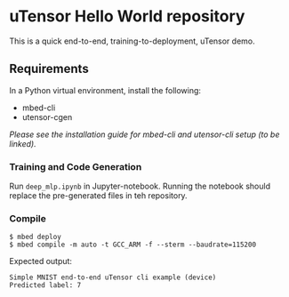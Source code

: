 # uTensor Hello World repository
This is a quick end-to-end, training-to-deployment, uTensor demo.

## Requirements
In a Python virtual environment, install the following:
- mbed-cli
- utensor-cgen

*Please see the installation guide for mbed-cli and utensor-cli setup (to be linked).*

### Training and Code Generation
Run `deep_mlp.ipynb` in Jupyter-notebook.
Running the notebook should replace the pre-generated files in teh repository.

### Compile
```
$ mbed deploy
$ mbed compile -m auto -t GCC_ARM -f --sterm --baudrate=115200
```
Expected output:

```
Simple MNIST end-to-end uTensor cli example (device)
Predicted label: 7
```
